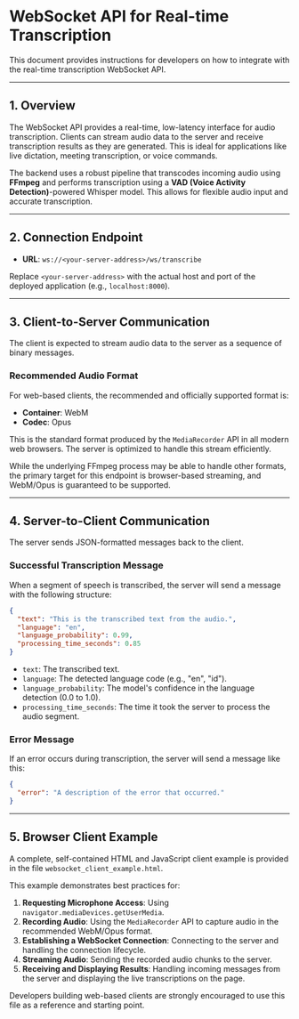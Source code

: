 # WebSocket API for Real-time Transcription

This document provides instructions for developers on how to integrate with the real-time transcription WebSocket API.

---

## 1. Overview

The WebSocket API provides a real-time, low-latency interface for audio transcription. Clients can stream audio data to the server and receive transcription results as they are generated. This is ideal for applications like live dictation, meeting transcription, or voice commands.

The backend uses a robust pipeline that transcodes incoming audio using **FFmpeg** and performs transcription using a **VAD (Voice Activity Detection)**-powered Whisper model. This allows for flexible audio input and accurate transcription.

---

## 2. Connection Endpoint

-   **URL**: `ws://<your-server-address>/ws/transcribe`

Replace `<your-server-address>` with the actual host and port of the deployed application (e.g., `localhost:8000`).

---

## 3. Client-to-Server Communication

The client is expected to stream audio data to the server as a sequence of binary messages.

### Recommended Audio Format

For web-based clients, the recommended and officially supported format is:

-   **Container**: WebM
-   **Codec**: Opus

This is the standard format produced by the `MediaRecorder` API in all modern web browsers. The server is optimized to handle this stream efficiently.

While the underlying FFmpeg process may be able to handle other formats, the primary target for this endpoint is browser-based streaming, and WebM/Opus is guaranteed to be supported.

---

## 4. Server-to-Client Communication

The server sends JSON-formatted messages back to the client.

### Successful Transcription Message

When a segment of speech is transcribed, the server will send a message with the following structure:

```json
{
  "text": "This is the transcribed text from the audio.",
  "language": "en",
  "language_probability": 0.99,
  "processing_time_seconds": 0.85
}
```

-   `text`: The transcribed text.
-   `language`: The detected language code (e.g., "en", "id").
-   `language_probability`: The model's confidence in the language detection (0.0 to 1.0).
-   `processing_time_seconds`: The time it took the server to process the audio segment.

### Error Message

If an error occurs during transcription, the server will send a message like this:

```json
{
  "error": "A description of the error that occurred."
}
```

---

## 5. Browser Client Example

A complete, self-contained HTML and JavaScript client example is provided in the file `websocket_client_example.html`.

This example demonstrates best practices for:

1.  **Requesting Microphone Access**: Using `navigator.mediaDevices.getUserMedia`.
2.  **Recording Audio**: Using the `MediaRecorder` API to capture audio in the recommended WebM/Opus format.
3.  **Establishing a WebSocket Connection**: Connecting to the server and handling the connection lifecycle.
4.  **Streaming Audio**: Sending the recorded audio chunks to the server.
5.  **Receiving and Displaying Results**: Handling incoming messages from the server and displaying the live transcriptions on the page.

Developers building web-based clients are strongly encouraged to use this file as a reference and starting point.
